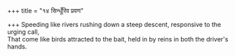 +++
title = "१४ सिन्धूँरिव प्रवण"

+++
Speeding like rivers rushing down a steep descent, responsive to the urging call,  
     That come like birds attracted to the bait, held in by reins in both the driver's hands.